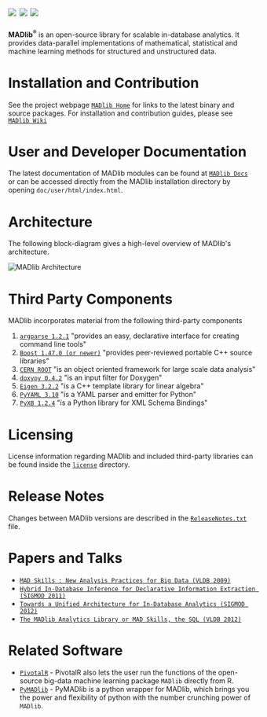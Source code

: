 ![](https://github.com/madlib/madlib/blob/master/doc/imgs/magnetic-icon.png) ![](https://github.com/madlib/madlib/blob/master/doc/imgs/agile-icon.png) ![](https://github.com/madlib/madlib/blob/master/doc/imgs/deep-icon.png)
=================================================
**MADlib<sup>&reg;</sup>** is an open-source library for scalable in-database analytics.
It provides data-parallel implementations of mathematical, statistical and
machine learning methods for structured and unstructured data.

Installation and Contribution
==============================
See the project webpage  [`MADlib Home`](http://madlib.net) for links to the
latest binary and source packages. For installation and contribution guides,
please see [`MADlib Wiki`](https://github.com/madlib/madlib/wiki)

User and Developer Documentation
==================================
The latest documentation of MADlib modules can be found at [`MADlib
Docs`](http://doc.madlib.net) or can be accessed directly from the MADlib
installation directory by opening `doc/user/html/index.html`.


Architecture
=============
The following block-diagram gives a high-level overview of MADlib's
architecture.


![MADlib Architecture](https://github.com/madlib/madlib/blob/master/doc/imgs/architecture.png)


Third Party Components
======================
MADlib incorporates material from the following third-party components

1. [`argparse 1.2.1`](http://code.google.com/p/argparse/) "provides an easy, declarative interface for creating command line tools"
2. [`Boost 1.47.0 (or newer)`](http://www.boost.org/) "provides peer-reviewed portable C++ source libraries"
3. [`CERN ROOT`](http://root.cern.ch/) "is an object oriented framework for large scale data analysis"
4. [`doxypy 0.4.2`](http://code.foosel.org/doxypy) "is an input filter for Doxygen"
5. [`Eigen 3.2.2`](http://eigen.tuxfamily.org/index.php?title=Main_Page) "is a C++ template library for linear algebra"
6. [`PyYAML 3.10`](http://pyyaml.org/wiki/PyYAML) "is a YAML parser and emitter for Python"
7. [`PyXB 1.2.4`](http://pyxb.sourceforge.net/) "is a Python library for XML Schema Bindings"

Licensing
==========
License information regarding MADlib and included third-party libraries can be
found inside the [`license`](https://github.com/madlib/madlib/blob/master/license) directory.

Release Notes
=============
Changes between MADlib versions are described in the
[`ReleaseNotes.txt`](https://github.com/madlib/madlib/blob/master/ReleaseNotes.txt) file.

Papers and Talks
=================
* [`MAD Skills : New Analysis Practices for Big Data (VLDB 2009)`](http://db.cs.berkeley.edu/papers/vldb09-madskills.pdf)
* [`Hybrid In-Database Inference for Declarative Information Extraction (SIGMOD 2011)`](http://www.cise.ufl.edu/~daisyw/sigmod11.pdf)
* [`Towards a Unified Architecture for In-Database Analytics (SIGMOD 2012)`](http://www.cs.stanford.edu/~chrismre/papers/bismarck-full.pdf)
* [`The MADlib Analytics Library or MAD Skills, the SQL (VLDB 2012)`](http://www.eecs.berkeley.edu/Pubs/TechRpts/2012/EECS-2012-38.html)


Related Software
=================
* [`PivotalR`](https://github.com/madlib-internal/PivotalR) - PivotalR also
lets the user run the functions of the open-source big-data machine learning
package `MADlib` directly from R.
* [`PyMADlib`](https://github.com/gopivotal/pymadlib) - PyMADlib is a python
wrapper for MADlib, which brings you the power and flexibility of python
with the number crunching power of `MADlib`.

